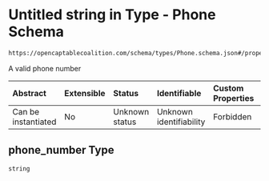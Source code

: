 # Untitled string in Type - Phone Schema

```txt
https://opencaptablecoalition.com/schema/types/Phone.schema.json#/properties/phone_number
```

A valid phone number

| Abstract            | Extensible | Status         | Identifiable            | Custom Properties | Additional Properties | Access Restrictions | Defined In                                                                        |
| :------------------ | :--------- | :------------- | :---------------------- | :---------------- | :-------------------- | :------------------ | :-------------------------------------------------------------------------------- |
| Can be instantiated | No         | Unknown status | Unknown identifiability | Forbidden         | Allowed               | none                | [Phone.schema.json*](../../schema/types/Phone.schema.json "open original schema") |

## phone_number Type

`string`
